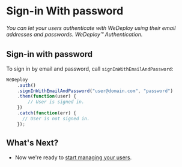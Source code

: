 # Sign-in With password

###### You can let your users authenticate with WeDeploy using their email addresses and passwords. *WeDeploy™ Authentication*.

<!-- <article id="sign-in"> -->

## Sign-in with password

To sign in by email and password, call `signInWithEmailAndPassword`:


```js
WeDeploy
	.auth()
	.signInWithEmailAndPassword("user@domain.com", "password")
	.then(function(user) {
		// User is signed in.
	})
	.catch(function(err) {  
	  // User is not signed in.
	});
```

<!-- </article> -->

## What's Next?

* Now we're ready to [start managing your users](/docs/auth/manage-users.html).
